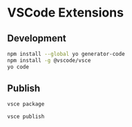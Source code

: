 # VSCode Extensions

## Development

```bash
npm install --global yo generator-code
npm install -g @vscode/vsce
yo code
```

## Publish

```bash
vsce package

vsce publish
```
